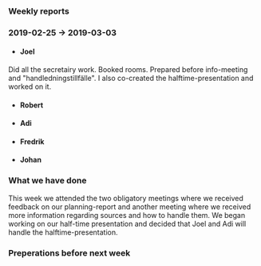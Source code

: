 ### Weekly reports
### 2019-02-25 -> 2019-03-03

* #### Joel
Did all the secretairy work. Booked rooms. Prepared before info-meeting and "handledningstillfälle". I also co-created the halftime-presentation and worked on it. 
* #### Robert

* #### Adi

* #### Fredrik

* #### Johan

### What we have done
This week we attended the two obligatory meetings where we received feedback on our planning-report and another meeting where we received more information regarding sources and how to handle them. We began working on our half-time presentation and decided that Joel and Adi will handle the halftime-presentation. 

### Preperations before next week
